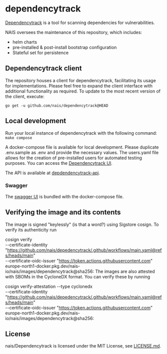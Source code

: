 # dependencytrack

[Dependencytrack](https://dependencytrack.org/) is a tool for scanning dependencies for vulnerabilities.

NAIS oversees the maintenance of this repository, which includes:

* helm charts
* pre-installed & post-install bootstrap configuration
* Stateful set for persistence

## Dependencytrack client

The repository houses a client for dependencytrack, facilitating its usage for implementations. Please feel free to
expand the client interface with additional functionality as required. To update to the most recent version of the
client, execute:

`go get -u github.com/nais/dependencytrack@HEAD`

## Local development

Run your local instance of dependencytrack with the following command:
`make compose`

A docker-compose file is available for local development. Please duplicate .env.sample as .env and provide the necessary
values. The users.yaml file allows for the creation of pre-installed users for automated testing purposes. You can
access the [Dependencytrack UI](http://localhost:9000).

The API is available at [depdendencytrack-api](http://localhost:9001).

### Swagger

The [swagger UI](http://localhost:9002) is bundled with the docker-compose file.

## Verifying the image and its contents

The image is signed "keylessly" (is that a word?) using Sigstore cosign. To verify its authenticity run

cosign verify \
--certificate-identity "https://github.com/nais/depedencytrack/.github/workflows/main.yaml@refs/heads/main" \
--certificate-oidc-issuer "https://token.actions.githubusercontent.com" \
europe-north1-docker.pkg.dev/nais-io/nais/images/dependencytrack@sha256:<shasum>
The images are also attested with SBOMs in the CycloneDX format. You can verify these by running

cosign verify-attestation --type cyclonedx \
--certificate-identity "https://github.com/nais/depedencytrack/.github/workflows/main.yaml@refs/heads/main" \
--certificate-oidc-issuer "https://token.actions.githubusercontent.com" \
europe-north1-docker.pkg.dev/nais-io/nais/images/dependencytrack@sha256:<shasum>

## License

nais/Dependencytrack is licensed under the MIT License, see [LICENSE.md](/LICENSE.md).
